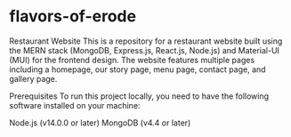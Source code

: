 # flavors-of-erode

Restaurant Website
This is a repository for a restaurant website built using the MERN stack (MongoDB, Express.js, React.js, Node.js) and Material-UI (MUI) for the frontend design. The website features multiple pages including a homepage, our story page, menu page, contact page, and gallery page.

Prerequisites
To run this project locally, you need to have the following software installed on your machine:

Node.js (v14.0.0 or later)
MongoDB (v4.4 or later)
